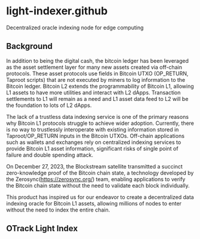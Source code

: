# light-indexer.github
Decentralized oracle indexing node for edge computing
## Background
In addition to being the digital cash, the bitcoin ledger has been leveraged as the asset settlement layer for many new assets created via off-chain protocols. These asset protocols use fields in Bitcoin UTXO (OP_RETURN, Taproot scripts) that are not executed by miners to log information to the Bitcoin ledger.
Bitcoin L2 extends the programmability of Bitcoin L1, allowing L1 assets to have more utilities and interact with L2 dApps. Transaction settlements to L1 will remain as a need and L1 asset data feed to L2 will be the foundation to lots of L2 dApps.

The lack of a trustless data indexing service is one of the primary reasons why Bitcoin L1 protocols struggle to achieve wider adoption. Currently, there is no way to trustlessly interoperate with existing information stored in Taproot/OP_RETURN inputs in the Bitcoin UTXOs. Off-chain applications such as wallets and exchanges rely on centralized indexing services to provide Bitcoin L1 asset information, significant risks of single point of failure and double spending attack.

On December 27, 2023, the Blockstream satellite transmitted a succinct zero-knowledge proof of the Bitcoin chain state, a technology developed by the Zerosync(https://zerosync.org/) team, enabling applications to verify the Bitcoin chain state without the need to validate each block individually.

This product has inspired us for our endeavor to create a decentralized data indexing oracle for Bitcoin L1 assets, allowing millions of nodes to enter without the need to index the entire chain.

## OTrack Light Index

